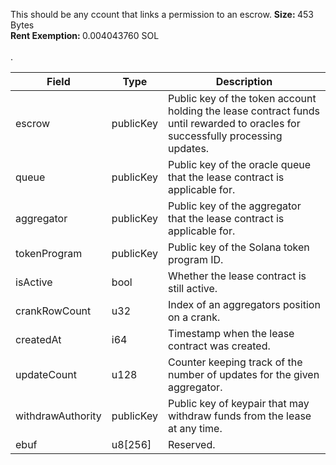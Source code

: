 This should be any ccount that links a permission to an escrow. <b>Size: </b>453 Bytes<br /><b>Rent Exemption: </b>0.004043760 SOL<br /><br />.

| Field             | Type      | Description                                                                                                                     |
| ----------------- | --------- | ------------------------------------------------------------------------------------------------------------------------------- |
| escrow            | publicKey | Public key of the token account holding the lease contract funds until rewarded to oracles for successfully processing updates. |
| queue             | publicKey | Public key of the oracle queue that the lease contract is applicable for.                                                       |
| aggregator        | publicKey | Public key of the aggregator that the lease contract is applicable for.                                                         |
| tokenProgram      | publicKey | Public key of the Solana token program ID.                                                                                      |
| isActive          | bool      | Whether the lease contract is still active.                                                                                     |
| crankRowCount     | u32       | Index of an aggregators position on a crank.                                                                                    |
| createdAt         | i64       | Timestamp when the lease contract was created.                                                                                  |
| updateCount       | u128      | Counter keeping track of the number of updates for the given aggregator.                                                        |
| withdrawAuthority | publicKey | Public key of keypair that may withdraw funds from the lease at any time.                                                       |
| ebuf              | u8[256]   | Reserved.                                                                                                                       |

